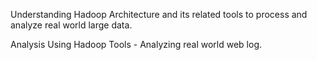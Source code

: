Understanding Hadoop Architecture and its related tools to process and analyze real world large data.

Analysis Using Hadoop Tools - Analyzing real world web log.
